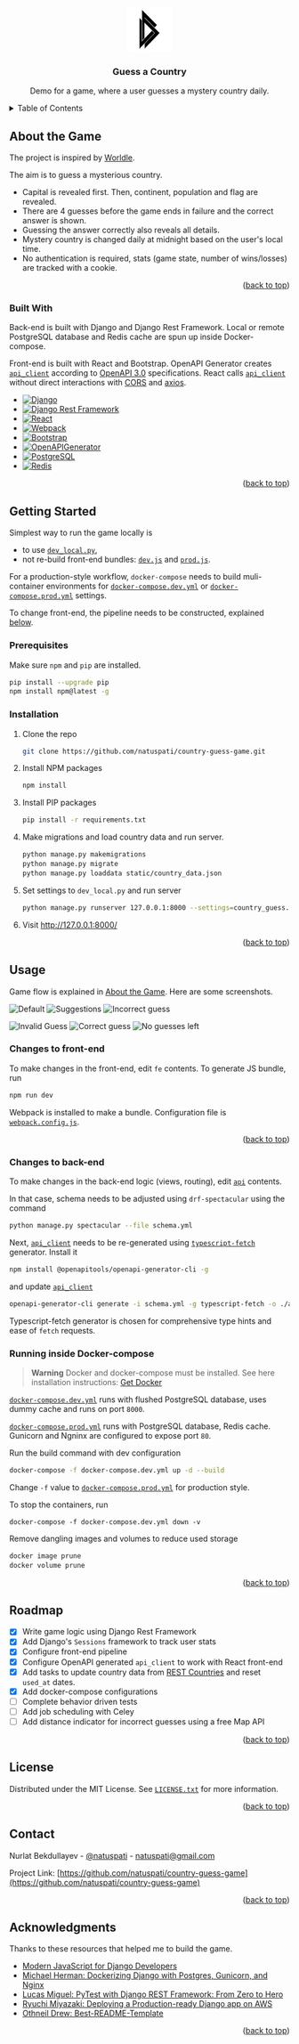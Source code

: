 <!-- PROJECT SHIELDS -->
<!--
*** I'm using markdown "reference style" links for readability.
*** Reference links are enclosed in brackets [ ] instead of parentheses ( ).
*** See the bottom of this document for the declaration of the reference variables
*** for contributors-url, forks-url, etc. This is an optional, concise syntax you may use.
*** https://www.markdownguide.org/basic-syntax/#reference-style-links
-->

<!-- PROJECT LOGO -->
<br />
<div align="center">
  <a href="https://github.com/othneildrew/Best-README-Template">
    <img src=static/random_logo.png alt="Logo" width="80" height="80">
  </a>

<h3 align="center">Guess a Country</h3>

  <p align="center">
    Demo for a game, where a user guesses a mystery country daily.
  </p>
</div>

<!-- TABLE OF CONTENTS -->
<details>
  <summary>Table of Contents</summary>
  <ol>
    <li>
      <a href="#about-the-game">About the Game</a>
      <ul>
        <li><a href="#built-with">Built With</a></li>
      </ul>
    </li>
    <li>
      <a href="#getting-started">Getting Started</a>
      <ul>
        <li><a href="#prerequisites">Prerequisites</a></li>
        <li><a href="#installation">Installation</a></li>
      </ul>
    </li>
    <li><a href="#usage">Usage</a></li>
      <ul>
        <li><a href="#changes-to-front-end">Changes to Front-end</a></li>
        <li><a href="#changes-to-back-end">Changes to Back-end</a></li>
        <li><a href="#running-inside-docker-compose">Running inside Docker-compose</a></li>
      </ul>
    <li><a href="#roadmap">Roadmap</a></li>
    <li><a href="#license">License</a></li>
    <li><a href="#contact">Contact</a></li>
    <li><a href="#acknowledgments">Acknowledgments</a></li>
  </ol>
</details>

<!-- ABOUT THE PROJECT -->

## About the Game

The project is inspired by [Worldle](https://worldle.teuteuf.fr/).

The aim is to guess a mysterious country.

* Capital is revealed first. Then, continent, population and flag are revealed.
* There are 4 guesses before the game ends in failure and the correct answer is shown.
* Guessing the answer correctly also reveals all details.
* Mystery country is changed daily at midnight based on the user's local time.
* No authentication is required, stats (game state, number of wins/losses) are tracked with a cookie.

<p align="right">(<a href="#readme-top">back to top</a>)</p>

### Built With

Back-end is built with Django and Django Rest Framework. Local or remote PostgreSQL database and Redis cache are spun up
inside Docker-compose.

Front-end is built with React and Bootstrap. OpenAPI Generator creates [`api_client`](api_client) according to
[OpenAPI 3.0](https://spec.openapis.org/oas/v3.1.0) specifications. React calls [`api_client`](api_client) without
direct
interactions with [CORS](https://pypi.org/project/django-cors-headers/)
and [axios](https://www.npmjs.com/package/axios).

* [![Django][django.com]][Django-url]
* [![Django Rest Framework][DjangoRestFrameWork.com]][DjangoRestFrameWork-url]
* [![React][React.js]][React-url]
* [![Webpack][Webpack.com]][Webpack-url]
* [![Bootstrap][Bootstrap.com]][Bootstrap-url]
* [![OpenAPIGenerator][OpenAPIGenerator.com]][OpenAPIGenerator-url]
* [![PostgreSQL][PostgreSQL.com]][PostgreSQL-url]
* [![Redis][Redis.com]][Redis-url]

<p align="right">(<a href="#readme-top">back to top</a>)</p>



<!-- GETTING STARTED -->

## Getting Started

Simplest way to run the game locally is

* to use [`dev_local.py`](country_guess/settings/dev_local.py),
* not re-build front-end bundles: [`dev.js`](static/dev.js) and [`prod.js`](static/prod.js).

For a production-style workflow, `docker-compose` needs to build muli-container environments
for [`docker-compose.dev.yml`](docker-compose.dev.yml) or [`docker-compose.prod.yml`](docker-compose.prod.yml) settings.

To change front-end, the pipeline needs to be constructed, explained [below](#changes-to-front-end).

### Prerequisites

Make sure `npm` and `pip` are installed.

```sh
pip install --upgrade pip
npm install npm@latest -g
```

### Installation

1. Clone the repo
   ```sh
   git clone https://github.com/natuspati/country-guess-game.git
   ```
2. Install NPM packages
   ```sh
   npm install
   ```
3. Install PIP packages
   ```sh
   pip install -r requirements.txt
   ```
4. Make migrations and load country data and run server.
   ```sh
   python manage.py makemigrations
   python manage.py migrate
   python manage.py loaddata static/country_data.json
   ```
5. Set settings to `dev_local.py` and run server
    ```sh
   python manage.py runserver 127.0.0.1:8000 --settings=country_guess.settings.dev_local
   ```
6. Visit http://127.0.0.1:8000/

<p align="right">(<a href="#readme-top">back to top</a>)</p>



<!-- USAGE EXAMPLES -->

## Usage

Game flow is explained in [About the Game](#about-the-game). Here are some screenshots.

<p float="left">
  <img src=static/default.png alt="Default" width="80" height="80">
  <img src=static/suggestions.png alt="Suggestions" width="80" height="80">
  <img src=static/incorrect_guess.png alt="Incorrect guess" width="80" height="80">
</p>
<p float="left">
  <img src=static/invalid_guess.png alt="Invalid Guess" width="80" height="80">
  <img src=static/correct_guess.png alt="Correct guess" width="80" height="80">
  <img src=static/no_guesses.png alt="No guesses left" width="80" height="80">
</p>

### Changes to front-end

To make changes in the front-end, edit `fe` contents. To generate JS bundle, run

```sh
npm run dev
```

Webpack is installed to make a bundle. Configuration file is [`webpack.config.js`](webpack.config.js).

<p align="right">(<a href="#readme-top">back to top</a>)</p>

### Changes to back-end

To make changes in the back-end logic (views, routing), edit [`api`](api) contents.

In that case, schema needs to be adjusted using `drf-spectacular` using the command

```sh
python manage.py spectacular --file schema.yml
```

Next, [`api_client`](api_client) needs to be re-generated
using [`typescript-fetch`](https://openapi-generator.tech/docs/generators/typescript-fetch) generator. Install it

```sh
npm install @openapitools/openapi-generator-cli -g
```

and update [`api_client`](api_client)

```sh
openapi-generator-cli generate -i schema.yml -g typescript-fetch -o ./api-client/
```

Typescript-fetch generator is chosen for comprehensive type hints and ease of `fetch` requests.

### Running inside Docker-compose

> **Warning**
> Docker and docker-compose must be installed. See here installation
> instructions: [Get Docker](https://docs.docker.com/get-docker/)

[`docker-compose.dev.yml`](docker-compose.dev.yml) runs with flushed PostgreSQL database, uses dummy cache and runs on
port `8000`.

[`docker-compose.prod.yml`](docker-compose.prod.yml) runs with PostgreSQL database, Redis cache. Gunicorn and Ngninx are
configured to expose port `80`.

Run the build command with dev configuration

```sh
docker-compose -f docker-compose.dev.yml up -d --build
```

Change `-f` value to [`docker-compose.prod.yml`](docker-compose.prod.yml) for production style.

To stop the containers, run

```shell
docker-compose -f docker-compose.dev.yml down -v
```

Remove dangling images and volumes to reduce used storage

```sh
docker image prune
docker volume prune
```

<p align="right">(<a href="#readme-top">back to top</a>)</p>

<!-- ROADMAP -->

## Roadmap

- [x] Write game logic using Django Rest Framework
- [x] Add Django's `Sessions` framework to track user stats
- [x] Configure front-end pipeline
- [x] Configure OpenAPI generated `api_client` to work with React front-end
- [x] Add tasks to update country data from [REST Countries](https://restcountries.com/) and reset `used_at` dates.
- [x] Add docker-compose configurations
- [ ] Complete behavior driven tests
- [ ] Add job scheduling with Celey
- [ ] Add distance indicator for incorrect guesses using a free Map API

<p align="right">(<a href="#readme-top">back to top</a>)</p>


<!-- LICENSE -->

## License

Distributed under the MIT License. See [`LICENSE.txt`](LICENSE.txt) for more information.

<p align="right">(<a href="#readme-top">back to top</a>)</p>



<!-- CONTACT -->

## Contact

Nurlat Bekdullayev - [@natuspati](https://twitter.com/natuspati) - natuspati@gmail.com

Project Link: [https://github.com/natuspati/country-guess-game](https://github.com/natuspati/country-guess-game)

<p align="right">(<a href="#readme-top">back to top</a>)</p>



<!-- ACKNOWLEDGMENTS -->

## Acknowledgments

Thanks to these resources that helped me to build the game.

* [Modern JavaScript for Django Developers](https://www.saaspegasus.com/guides/modern-javascript-for-django-developers/)
* [Michael Herman: Dockerizing Django with Postgres, Gunicorn, and Nginx](https://testdriven.io/blog/dockerizing-django-with-postgres-gunicorn-and-nginx/)
* [Lucas Miguel: PyTest with Django REST Framework: From Zero to Hero](https://dev.to/sherlockcodes/pytest-with-django-rest-framework-from-zero-to-hero-8c4)
* [Ryuchi Miyazaki: Deploying a Production-ready Django app on AWS](https://dev.to/rmiyazaki6499/deploying-a-production-ready-django-app-on-aws-1pk3#deployment-script)
* [Othneil Drew: Best-README-Template](https://github.com/othneildrew/Best-README-Template)

<p align="right">(<a href="#readme-top">back to top</a>)</p>



<!-- MARKDOWN LINKS & IMAGES -->
<!-- https://www.markdownguide.org/basic-syntax/#reference-style-links -->


[license-shield]: https://img.shields.io/github/license/othneildrew/Best-README-Template.svg?style=for-the-badge

[license-url]: https://github.com/othneildrew/Best-README-Template/blob/master/LICENSE.txt

[linkedin-shield]: https://img.shields.io/badge/-LinkedIn-black.svg?style=for-the-badge&logo=linkedin&colorB=555

[linkedin-url]: https://linkedin.com/in/othneildrew

[React.js]: https://img.shields.io/badge/React-20232A?style=for-the-badge&logo=react&logoColor=61DAFB

[React-url]: https://reactjs.org/

[Bootstrap.com]: https://img.shields.io/badge/Bootstrap-563D7C?style=for-the-badge&logo=bootstrap&logoColor=white

[Bootstrap-url]: https://getbootstrap.com

[Django.com]: https://img.shields.io/badge/Django-092E20?style=for-the-badge&logo=django&logoColor=white

[Django-url]: https://www.djangoproject.com/

[DjangoRestFramework.com]: https://img.shields.io/badge/DjangoRestFramework-A30000?style=for-the-badge&logoColor=white

[DjangoRestFramework-url]: https://www.django-rest-framework.org/

[OpenAPIGenerator.com]: https://img.shields.io/badge/OpenAPI_Generator-6BA539?style=for-the-badge&logo=openapiinitiative&logoColor=white

[OpenAPIGenerator-url]: https://openapi-generator.tech/

[Docker.com]: https://img.shields.io/badge/Docker-2496ED?style=for-the-badge&logo=docker&logoColor=white

[Docker-url]: https://www.docker.com/

[Redis.com]: https://img.shields.io/badge/Redis-DC382D?style=for-the-badge&logo=redis&logoColor=white

[Redis-url]: https://redis.io/

[PostgreSQL.com]: https://img.shields.io/badge/PostgreSQL-4169E1?style=for-the-badge&logo=postgresql&logoColor=white

[PostgreSQL-url]: https://www.postgresql.org/

[Webpack.com]: https://img.shields.io/badge/Webpack-8DD6F9?style=for-the-badge&logo=webpack&logoColor=white

[Webpack-url]: https://webpack.js.org/


[default-img]: static/default.png

[logo-img]: static/random_logo.png
